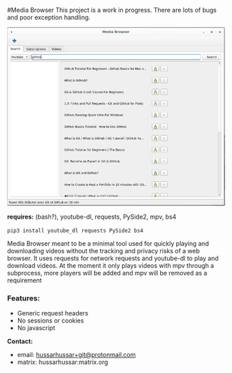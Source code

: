 #Media Browser
This project is a work in progress. There are lots of bugs and poor exception handling.


![screenshot](/resources/screen.png)

**requires:** (bash?), youtube-dl, requests, PySide2, mpv, bs4

``pip3 install youtube_dl requests PySide2 bs4``

Media Browser meant to be a minimal tool used for quickly playing and downloading videos without the tracking and privacy risks of a web browser. It uses requests for network requests and youtube-dl to play and download videos. At the moment it only plays videos with mpv through a subprocess, more players will be added and mpv will be removed as a requirement


### Features:
* Generic request headers
* No sessions or cookies
* No javascript

 **Contact:**
 
* email: hussarhussar+git@protonmail.com
* matrix: hussarhussar:matrix.org
